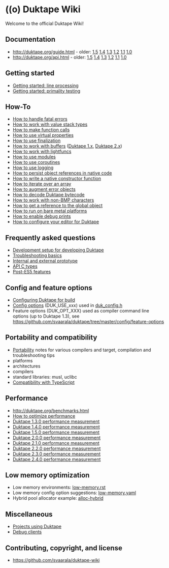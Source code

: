# ((o) Duktape Wiki

Welcome to the official Duktape Wiki!

## Documentation

* <http://duktape.org/guide.html> - older:
  [1.5](http://duktape.org/1.5.0/guide.html)
  [1.4](http://duktape.org/1.4.0/guide.html)
  [1.3](http://duktape.org/1.3.0/guide.html)
  [1.2](http://duktape.org/1.2.0/guide.html)
  [1.1](http://duktape.org/1.1.0/guide.html)
  [1.0](http://duktape.org/1.0.0/guide.html)
* <http://duktape.org/api.html> - older:
  [1.5](http://duktape.org/1.5.0/api.html)
  [1.4](http://duktape.org/1.4.0/api.html)
  [1.3](http://duktape.org/1.3.0/api.html)
  [1.2](http://duktape.org/1.2.0/api.html)
  [1.1](http://duktape.org/1.1.0/api.html)
  [1.0](http://duktape.org/1.0.0/api.html)

## Getting started

* [Getting started: line processing](GettingStartedLineProcessing.md)
* [Getting started: primality testing](GettingStartedPrimalityTesting.md)

## How-To

* [How to handle fatal errors](HowtoFatalErrors.md)
* [How to work with value stack types](HowtoValueStackTypes.md)
* [How to make function calls](HowtoFunctionCalls.md)
* [How to use virtual properties](HowtoVirtualProperties.md)
* [How to use finalization](HowtoFinalization.md)
* [How to work with buffers](HowtoBuffers.md) ([Duktape 1.x](HowtoBuffers1x.md), [Duktape 2.x](HowtoBuffers2x.md))
* [How to work with lightfuncs](HowtoLightfuncs.md)
* [How to use modules](HowtoModules.md)
* [How to use coroutines](HowtoCoroutines.md)
* [How to use logging](HowtoLogging.md)
* [How to persist object references in native code](HowtoNativePersistentReferences.md)
* [How to write a native constructor function](HowtoNativeConstructor.md)
* [How to iterate over an array](HowtoIterateArray.md)
* [How to augment error objects](HowtoAugmentErrorObjects.md)
* [How to decode Duktape bytecode](HowtoDecodeBytecode.md)
* [How to work with non-BMP characters](HowtoNonBmpCharacters.md)
* [How to get a reference to the global object](HowtoGlobalObjectReference.md)
* [How to run on bare metal platforms](HowtoBareMetal.md)
* [How to enable debug prints](HowtoDebugPrints.md)
* [How to configure your editor for Duktape](HowtoEditorConfiguration.md)

## Frequently asked questions

* [Development setup for developing Duktape](DevelopmentSetup.md)
* [Troubleshooting basics](TroubleshootingBasics.md)
* [Internal and external prototype](InternalExternalPrototype.md)
* [API C types](ApiCTypes.md)
* [Post-ES5 features](PostEs5Features.md)

## Config and feature options

* [Configuring Duktape for build](Configuring.md)
* [Config options](ConfigOptions.md) (DUK_USE_xxx) used in [duk_config.h](https://github.com/svaarala/duktape/blob/master/doc/duk-config.rst)
* Feature options (DUK_OPT_XXX) used as compiler command line options (up to Duktape 1.3), see https://github.com/svaarala/duktape/tree/master/config/feature-options

## Portability and compatibility

* [Portability](Portability.md) notes for various compilers and target, compilation and troubleshooting tips
* platforms
* architectures
* compilers
* standard libraries: musl, uclibc
* [Compatibility with TypeScript](CompatibilityTypeScript.md)

## Performance

* <http://duktape.org/benchmarks.html>
* [How to optimize performance](Performance.md)
* [Duktape 1.3.0 performance measurement](Performance130.md)
* [Duktape 1.4.0 performance measurement](Performance140.md)
* [Duktape 1.5.0 performance measurement](Performance150.md)
* [Duktape 2.0.0 performance measurement](Performance200.md)
* [Duktape 2.1.0 performance measurement](Performance210.md)
* [Duktape 2.2.0 performance measurement](Performance220.md)
* [Duktape 2.3.0 performance measurement](Performance230.md)
* [Duktape 2.4.0 performance measurement](Performance240.md)

## Low memory optimization

* Low memory environments: [low-memory.rst](https://github.com/svaarala/duktape/blob/master/doc/low-memory.rst)
* Low memory config option suggestions: [low-memory.yaml](https://github.com/svaarala/duktape/blob/master/config/examples/low_memory.yaml)
* Hybrid pool allocator example: [alloc-hybrid](https://github.com/svaarala/duktape/tree/master/examples/alloc-hybrid)

## Miscellaneous

* [Projects using Duktape](ProjectsUsingDuktape.md)
* [Debug clients](DebugClients.md)

## Contributing, copyright, and license

* <https://github.com/svaarala/duktape-wiki>
